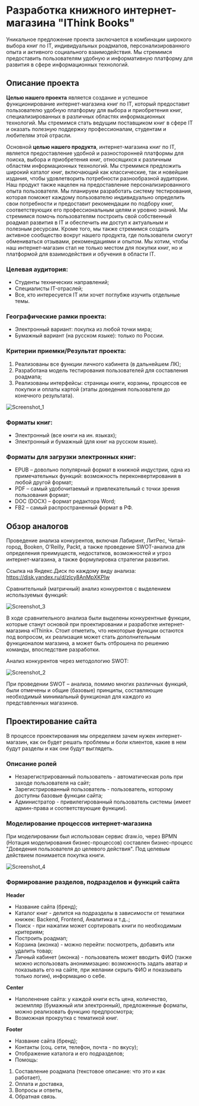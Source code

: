 # Разработка книжного интернет-магазина "IThink Books"

Уникальное предложение проекта заключается в комбинации широкого выбора книг по IT, индивидуальных роадмапов, персонализированного опыта и активного социального взаимодействия. Мы стремимся предоставить пользователям удобную и информативную платформу для развития в сфере информационных технологий.

## Описание проекта

**Целью нашего проекта** является создание и успешное функционирование интернет-магазина книг по IT, который предоставит пользователю удобную платформу для выбора и приобретения книг, специализированных в различных областях информационных технологий. Мы стремимся стать ведущим поставщиком книг в сфере IT и оказать полезную поддержку профессионалам, студентам и любителям этой отрасли.

Основной **целью нашего продукта**, интернет-магазина книг по IT, является предоставление удобной и разносторонней платформы для поиска, выбора и приобретения книг, относящихся к различным областям информационных технологий. Мы стремимся предложить широкий каталог книг, включающий как классические, так и новейшие издания, чтобы удовлетворить потребности разнообразной аудитории. 
Наш продукт также нацелен на предоставление персонализированного опыта пользователя. Мы планируем разработать систему тестирования, которая поможет каждому пользователю индивидуально определить свои потребности и предоставит рекомендации по подбору книг, соответствующих его профессиональным целям и уровню знаний. Мы стремимся помочь пользователям построить свой собственный роадмап развития в IT и обеспечить им доступ к актуальным и полезным ресурсам. Кроме того, мы также стремимся создать активное сообщество вокруг нашего продукта, где пользователи смогут обмениваться отзывами, рекомендациями и опытом. Мы хотим, чтобы наш интернет-магазин стал не только местом для покупки книг, но и платформой для взаимодействия и обучения в области IT.

### Целевая аудитория:
- Студенты технических направлений;
- Специалисты IT-отраслей;
- Все, кто интересуется IT или хочет поглубже изучить отдельные темы.

### Географические рамки проекта:
- Электронный вариант: покупка из любой точки мира;
- Бумажный вариант (на русском языке): только по России.

### Критерии приемки/Результат проекта:
1. Реализованы все функции личного кабинета (в дальнейшем ЛК);
2. Разработана модель тестирования пользователей для составления роадмапа;
3. Реализованы интерфейсы: страницы книги, корзины, процессов ее покупки и оплаты картой (этапы доведения пользователя до конечного результата).

![Screenshot_1](https://github.com/DanilkaCrazy/Online-store/assets/95550202/db36bad9-a58b-46a2-8b12-bc6b1651b80b)

### Форматы книг:
- Электронный (все книги на ин. языках);
- Электронный и бумажный (для книг на русском языке).

### Форматы для загрузки электронных книг:
- EPUB – довольно популярный формат в книжной индустрии, одна из примечательных функций: возможность переконвертирования в любой другой формат;
- PDF – самый удобочитаемый и привлекательный с точки зрения пользования формат;
- DOC (DOCX) – формат редактора Word;
- FB2 – самый распространенный формат в РФ.

## Обзор аналогов

Проведение анализа конкурентов, включая Лабиринт, ЛитРес, Читай-город, Booken, O'Reilly, Packt, а также проведение SWOT-анализа для определения преимуществ, недостатков, возможностей и угроз интернет-магазина, а также формулировка стратегии развития. 

Ссылка на Яндекс.Диск по каждому виду анализа: https://disk.yandex.ru/d/zlcy8AnMpXKPIw

Сравнительный (матричный) анализ конкурентов с выделением используемых функций:

![Screenshot_3](https://github.com/DanilkaCrazy/Online-store/assets/95550202/d0f31178-5b6c-423e-b7a4-72a17e890d3e)

В ходе сравнительного анализа были выделены конкурентные функции, которые станут основой при проектировании и разработке интернет-магазина «IThink». Стоит отметить, что некоторые функции остаются под вопросом, их реализация может стать дополнительным функционалом магазина, а может быть отброшена по решению команды, впоследствие разработки.

Анализ конкурентов через методологию SWOT:

![Screenshot_2](https://github.com/DanilkaCrazy/Online-store/assets/95550202/221c35b2-eafe-4b51-8232-e98b5907f8c1)

При проведении SWOT – анализа, помимо многих различных функций, были отмечены и общие (базовые) принципы, составляющие необходимый минимальный функционал для каждого из представленных магазинов.

## Проектирование сайта
В процессе проектирования мы определяем зачем нужен интернет-магазин, как он будет решать проблемы и боли клиентов, какие в нем будут разделы и как они будут выглядеть.

### Описание ролей
- Незарегистрированный пользователь - автоматическая роль при заходе пользователя на сайт;
- Зарегистрированный пользователь - пользователь, которому доступны базовые функции сайта;
- Администратор - привилегированный пользователь системы (имеет админ-права и соответствующие функции).

### Моделирование процессов интернет-магазина
При моделировании был использован сервис draw.io, через BPMN (Нотация моделирования бизнес-процессов) составлен бизнес-процесс "Доведения пользователя до целевого действия". Под целевым действием понимается покупка книги.

![Screenshot_4](https://github.com/DanilkaCrazy/Online-store/assets/95550202/fa037871-6ba3-47a2-a1f2-cf54d2034134)

### Формирование разделов, подразделов и функций сайта
**Header**
- Название сайта (бренд);
- Каталог книг - делится на подразделы в зависимости от тематики книжек: Backend, Frontend, Аналитика и т.д..;
- Поиск - при нажатии может сортировать книги по необходимым критериям;
- Построить роадмап;
- Корзина (иконка) - можно перейти: посмотреть, добавить или удалить товар;
- Личный кабинет (иконка) - пользователь может вводить ФИО (также можно использовать анонимизацию: возможность задать аватар и показывать его на сайте, при желании скрыть ФИО и показывать только логин), информацию о себе.
  
**Center**
- Наполенение сайта: у каждой книги есть цена, количество, экземпляр (бумажный или электронный), предложенные форматы, можно реализовать функцию предпросмотра;
- Возможная прокрутка с тематикой книг.
  
**Footer**
- Название сайта (бренд);
- Контакты (соц. сети, телефон, почта - по вкусу);
- Отображение каталога и его подразделов;
- Помощь:
1. Составление роадмапа (текстовое описание: что это и как работает),
2. Оплата и доставка,
3. Вопросы и ответы,
4. Обратная связь.









